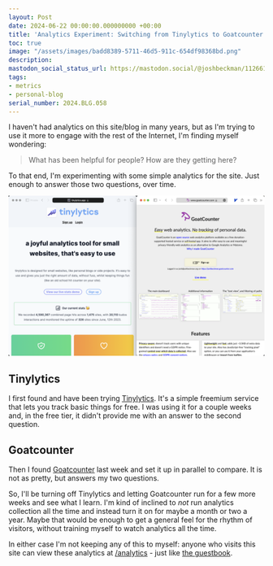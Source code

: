 ```yaml
---
layout: Post
date: 2024-06-22 00:00:00.000000000 +00:00
title: 'Analytics Experiment: Switching from Tinylytics to Goatcounter'
toc: true
image: "/assets/images/badd8389-5711-46d5-911c-654df98368bd.png"
description:
mastodon_social_status_url: https://mastodon.social/@joshbeckman/112661531596178805
tags:
- metrics
- personal-blog
serial_number: 2024.BLG.058
---
```

I haven't had analytics on this site/blog in many years, but as I'm trying to use it more to engage with the rest of the Internet, I'm finding myself wondering:

> What has been helpful for people? How are they getting here?

To that end, I'm experimenting with some simple analytics for the site. Just enough to answer those two questions, over time.

<img width="1470" alt="analytics" src="/assets/images/badd8389-5711-46d5-911c-654df98368bd.png">

## Tinylytics

I first found and have been trying [Tinylytics](https://tinylytics.app). It's a simple freemium service that lets you track basic things for free. I was using it for a couple weeks and, in the free tier, it didn't provide me with an answer to the second question.

## Goatcounter

Then I found [Goatcounter](https://www.goatcounter.com) last week and set it up in parallel to compare. It is not as pretty, but answers my two questions. 

So, I'll be turning off Tinylytics and letting Goatcounter run for a few more weeks and see what I learn. I'm kind of inclined to _not_ run analytics collection all the time and instead turn it on for maybe a month or two a year. Maybe that would be enough to get a general feel for the rhythm of visitors, without training myself to watch analytics all the time.

In either case I'm not keeping any of this to myself: anyone who visits this site can view these analytics at [/analytics](/analytics) - just like [the guestbook](/guestbook).
